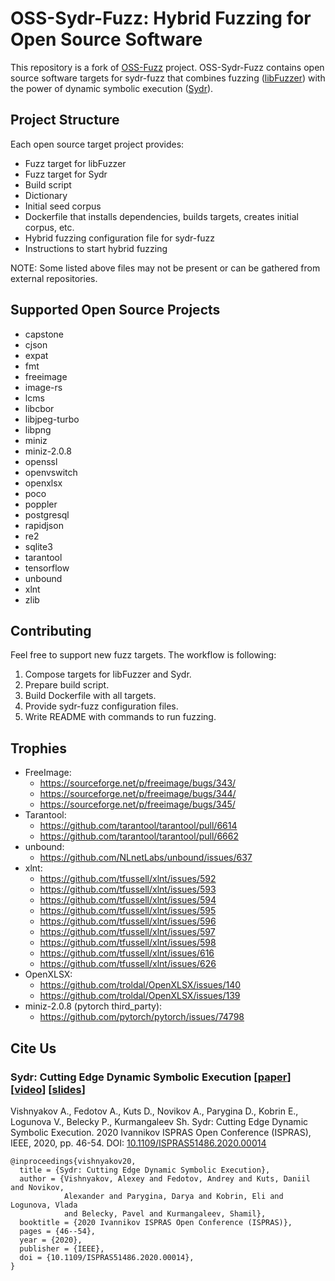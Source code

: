 # OSS-Sydr-Fuzz: Hybrid Fuzzing for Open Source Software

This repository is a fork of [OSS-Fuzz](https://github.com/google/oss-fuzz)
project. OSS-Sydr-Fuzz contains open source software targets for sydr-fuzz that
combines fuzzing ([libFuzzer](https://www.llvm.org/docs/LibFuzzer.html)) with
the power of dynamic symbolic execution
([Sydr](https://arxiv.org/abs/2011.09269)).

## Project Structure

Each open source target project provides:

* Fuzz target for libFuzzer
* Fuzz target for Sydr
* Build script
* Dictionary
* Initial seed corpus
* Dockerfile that installs dependencies, builds targets, creates initial corpus,
  etc.
* Hybrid fuzzing configuration file for sydr-fuzz
* Instructions to start hybrid fuzzing

NOTE: Some listed above files may not be present or can be gathered from
external repositories.

## Supported Open Source Projects

* capstone
* cjson
* expat
* fmt
* freeimage
* image-rs
* lcms
* libcbor
* libjpeg-turbo
* libpng
* miniz
* miniz-2.0.8
* openssl
* openvswitch
* openxlsx
* poco
* poppler
* postgresql
* rapidjson
* re2
* sqlite3
* tarantool
* tensorflow
* unbound
* xlnt
* zlib

## Contributing

Feel free to support new fuzz targets. The workflow is following:

1. Compose targets for libFuzzer and Sydr.
2. Prepare build script.
3. Build Dockerfile with all targets.
4. Provide sydr-fuzz configuration files.
5. Write README with commands to run fuzzing.

## Trophies

* FreeImage:
    * <https://sourceforge.net/p/freeimage/bugs/343/>
    * <https://sourceforge.net/p/freeimage/bugs/344/>
    * <https://sourceforge.net/p/freeimage/bugs/345/>
* Tarantool:
    * <https://github.com/tarantool/tarantool/pull/6614>
    * <https://github.com/tarantool/tarantool/pull/6662>
* unbound:
    * <https://github.com/NLnetLabs/unbound/issues/637>
* xlnt:
    * <https://github.com/tfussell/xlnt/issues/592>
    * <https://github.com/tfussell/xlnt/issues/593>
    * <https://github.com/tfussell/xlnt/issues/594>
    * <https://github.com/tfussell/xlnt/issues/595>
    * <https://github.com/tfussell/xlnt/issues/596>
    * <https://github.com/tfussell/xlnt/issues/597>
    * <https://github.com/tfussell/xlnt/issues/598>
    * <https://github.com/tfussell/xlnt/issues/616>
    * <https://github.com/tfussell/xlnt/issues/626>
* OpenXLSX:
    * <https://github.com/troldal/OpenXLSX/issues/140>
    * <https://github.com/troldal/OpenXLSX/issues/139>
* miniz-2.0.8 (pytorch third\_party):
    * <https://github.com/pytorch/pytorch/issues/74798>

## Cite Us

### Sydr: Cutting Edge Dynamic Symbolic Execution \[[paper](https://arxiv.org/abs/2011.09269)\] \[[video](https://www.ispras.ru/conf/2020/video/compiler-technology-11-december.mp4#t=6021)\] \[[slides](https://vishnya.xyz/vishnyakov-isprasopen2020.pdf)\]

Vishnyakov A., Fedotov A., Kuts D., Novikov A., Parygina D., Kobrin E., Logunova V., Belecky P., Kurmangaleev Sh. Sydr: Cutting Edge Dynamic Symbolic Execution. 2020 Ivannikov ISPRAS Open Conference (ISPRAS), IEEE, 2020, pp. 46-54. DOI: [10.1109/ISPRAS51486.2020.00014](https://doi.org/10.1109/ISPRAS51486.2020.00014)

```
@inproceedings{vishnyakov20,
  title = {Sydr: Cutting Edge Dynamic Symbolic Execution},
  author = {Vishnyakov, Alexey and Fedotov, Andrey and Kuts, Daniil and Novikov,
            Alexander and Parygina, Darya and Kobrin, Eli and Logunova, Vlada
            and Belecky, Pavel and Kurmangaleev, Shamil},
  booktitle = {2020 Ivannikov ISPRAS Open Conference (ISPRAS)},
  pages = {46--54},
  year = {2020},
  publisher = {IEEE},
  doi = {10.1109/ISPRAS51486.2020.00014},
}
```
